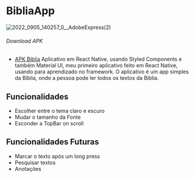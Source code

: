 # BibliaApp
![2022_0905_140257_0__AdobeExpress(2)](https://user-images.githubusercontent.com/80718197/188499094-01edc34c-9d35-4dba-8163-f23b1e73af4a.gif)

###### Download APK
- [APK Biblia](https://mega.nz/file/KLR1AYSS#0QnE2M3Uo_4RES-_ZlOq0mWqtrWmCEGhaEbJfo0-qW4)
Aplicativo em React Native, usando Styled Components e também Material UI, meu primeiro aplicativo feito em React Native, usando para aprendizado no framework.
O aplicativo é um app simples da Bíblia, onde a pessoa pode ler todos os textos da Bíblia.
## Funcionalidades
- Escolher entre o tema claro e escuro
- Mudar o tamanho da Fonte
- Esconder a TopBar on scroll
## Funcionalidades Futuras
- Marcar o texto após um long press
- Pesquisar textos 
- Anotações
